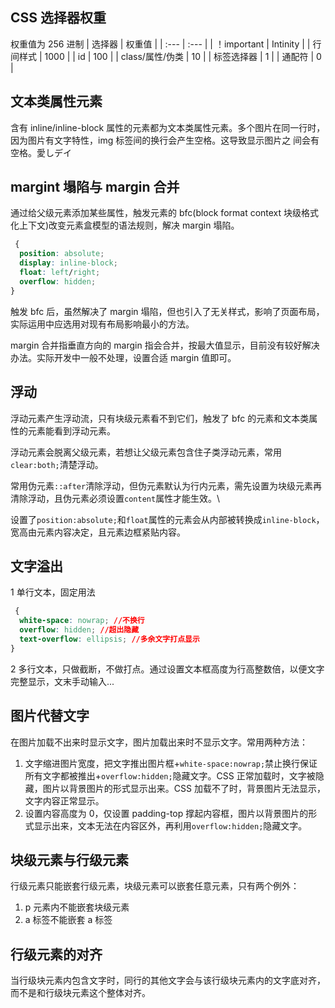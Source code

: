 ## CSS 选择器权重

权重值为 256 进制 | 选择器 | 权重值 | | :--- | :--- | | ！important | Intinity | | 行间样式 | 1000 | | id | 100 | | class/属性/伪类 | 10 | |
标签选择器 | 1 | | 通配符 | 0 |

## 文本类属性元素

含有 inline/inline-block 属性的元素都为文本类属性元素。多个图片在同一行时，因为图片有文字特性，img 标签间的换行会产生空格。这导致显示图片之
间会有空格。愛しデイ

## margint 塌陷与 margin 合并

通过给父级元素添加某些属性，触发元素的 bfc(block format context 块级格式化上下文)改变元素盒模型的语法规则，解决 margin 塌陷。

```css
 {
  position: absolute;
  display: inline-block;
  float: left/right;
  overflow: hidden;
}
```

触发 bfc 后，虽然解决了 margin 塌陷，但也引入了无关样式，影响了页面布局，实际运用中应选用对现有布局影响最小的方法。

margin 合并指垂直方向的 margin 指会合并，按最大值显示，目前没有较好解决办法。实际开发中一般不处理，设置合适 margin 值即可。

## 浮动

浮动元素产生浮动流，只有块级元素看不到它们，触发了 bfc 的元素和文本类属性的元素能看到浮动元素。

浮动元素会脱离父级元素，若想让父级元素包含住子类浮动元素，常用`clear:both;`清楚浮动。

常用伪元素`::after`清除浮动，但伪元素默认为行内元素，需先设置为块级元素再清除浮动，且伪元素必须设置`content`属性才能生效。\

设置了`position:absolute;`和`float`属性的元素会从内部被转换成`inline-block`，宽高由元素内容决定，且元素边框紧贴内容。

## 文字溢出

1 单行文本，固定用法

```css
 {
  white-space: nowrap; //不换行
  overflow: hidden; //超出隐藏
  text-overflow: ellipsis; //多余文字打点显示
}
```

2 多行文本，只做截断，不做打点。通过设置文本框高度为行高整数倍，以便文字完整显示，文末手动输入...

## 图片代替文字

在图片加载不出来时显示文字，图片加载出来时不显示文字。常用两种方法：

1. 文字缩进图片宽度，把文字推出图片框+`white-space:nowrap;`禁止换行保证所有文字都被推出+`overflow:hidden;`隐藏文字。CSS 正常加载时，文字被隐
   藏，图片以背景图片的形式显示出来。CSS 加载不了时，背景图片无法显示，文字内容正常显示。
2. 设置内容高度为 0，仅设置 padding-top 撑起内容框，图片以背景图片的形式显示出来，文本无法在内容区外，再利用`overflow:hidden;`隐藏文字。

## 块级元素与行级元素

行级元素只能嵌套行级元素，块级元素可以嵌套任意元素，只有两个例外：

1. p 元素内不能嵌套块级元素
2. a 标签不能嵌套 a 标签

## 行级元素的对齐

当行级块元素内包含文字时，同行的其他文字会与该行级块元素内的文字底对齐，而不是和行级块元素这个整体对齐。
